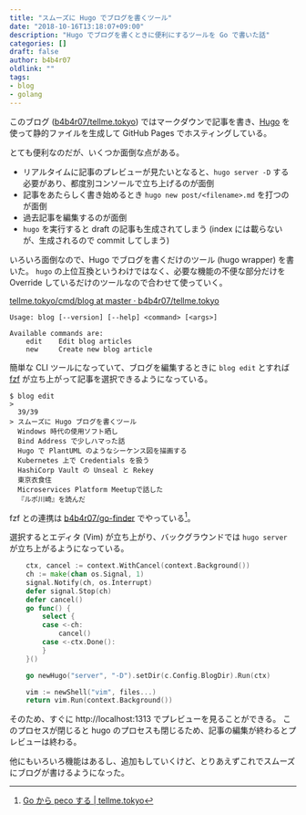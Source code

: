 ```yaml
---
title: "スムーズに Hugo でブログを書くツール"
date: "2018-10-16T13:18:07+09:00"
description: "Hugo でブログを書くときに便利にするツールを Go で書いた話"
categories: []
draft: false
author: b4b4r07
oldlink: ""
tags:
- blog
- golang
---
```


このブログ ([b4b4r07/tellme.tokyo](https://github.com/b4b4r07/tellme.tokyo)) ではマークダウンで記事を書き、[Hugo](https://gohugo.io/) を使って静的ファイルを生成して GitHub Pages でホスティングしている。

とても便利なのだが、いくつか面倒な点がある。

- リアルタイムに記事のプレビューが見たいとなると、`hugo server -D` する必要があり、都度別コンソールで立ち上げるのが面倒
- 記事をあたらしく書き始めるとき `hugo new post/<filename>.md` を打つのが面倒
- 過去記事を編集するのが面倒
- `hugo` を実行すると draft の記事も生成されてしまう (index には載らないが、生成されるので commit してしまう)

いろいろ面倒なので、Hugo でブログを書くだけのツール (hugo wrapper) を書いた。
`hugo` の上位互換というわけではなく、必要な機能の不便な部分だけを Override しているだけのツールなので合わせて使っていく。

[tellme.tokyo/cmd/blog at master · b4b4r07/tellme.tokyo](https://github.com/b4b4r07/tellme.tokyo/tree/master/cmd/blog)

```
Usage: blog [--version] [--help] <command> [<args>]

Available commands are:
    edit    Edit blog articles
    new     Create new blog article

```

簡単な CLI ツールになっていて、ブログを編集するときに `blog edit` とすれば [fzf](https://github.com/junegunn/fzf) が立ち上がって記事を選択できるようになっている。

```console
$ blog edit
>
  39/39
> スムーズに Hugo ブログを書くツール
  Windows 時代の使用ソフト晒し
  Bind Address で少しハマった話
  Hugo で PlantUML のようなシーケンス図を描画する
  Kubernetes 上で Credentials を扱う
  HashiCorp Vault の Unseal と Rekey
  東京衣食住
  Microservices Platform Meetupで話した
  『ルポ川崎』を読んだ
```

fzf との連携は [b4b4r07/go-finder](https://github.com/b4b4r07/go-finder) でやっている[^1]。

選択するとエディタ (Vim) が立ち上がり、バックグラウンドでは `hugo server` が立ち上がるようになっている。

```go
	ctx, cancel := context.WithCancel(context.Background())
	ch := make(chan os.Signal, 1)
	signal.Notify(ch, os.Interrupt)
	defer signal.Stop(ch)
	defer cancel()
	go func() {
		select {
		case <-ch:
			cancel()
		case <-ctx.Done():
		}
	}()

	go newHugo("server", "-D").setDir(c.Config.BlogDir).Run(ctx)

	vim := newShell("vim", files...)
	return vim.Run(context.Background())
```

そのため、すぐに http://localhost:1313 でプレビューを見ることができる。
このプロセスが閉じると hugo のプロセスも閉じるため、記事の編集が終わるとプレビューは終わる。

他にもいろいろ機能はあるし、追加もしていくけど、とりあえずこれでスムーズにブログが書けるようになった。

[^1]: [Go から peco する | tellme.tokyo](https://tellme.tokyo/post/2018/04/25/go-finder/)
